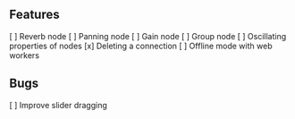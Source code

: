 ## Features
[ ] Reverb node
[ ] Panning node
[ ] Gain node
[ ] Group node
[ ] Oscillating properties of nodes
[x] Deleting a connection
[ ] Offline mode with web workers

## Bugs
[ ] Improve slider dragging
